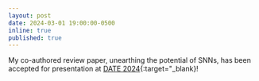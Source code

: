 ```yaml
---
layout: post
date: 2024-03-01 19:00:00-0500
inline: true
published: true
---
```

My co-authored review paper, unearthing the potential of SNNs, has been accepted for presentation at [DATE 2024](https://www.date-conference.com/programme#Wednesday){:target="\_blank}!